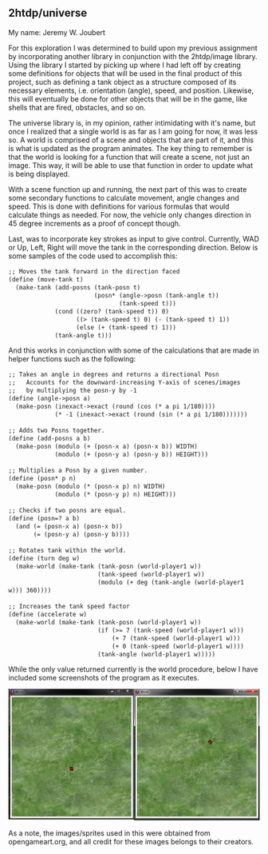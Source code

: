 ## 2htdp/universe
My name: Jeremy W. Joubert

For this exploration I was determined to build upon my previous assignment by incorporating
another library in conjunction with the 2htdp/image library. Using the library I
started by picking up where I had left off by creating some definitions for objects
that will be used in the final product of this project, such as  defining a tank object
as a structure composed of its necessary elements, i.e. orientation (angle),
speed, and position. Likewise, this will eventually be done for other objects
that will be in the game, like shells that are fired, obstacles, and so on. 

The universe library is, in my opinion, rather intimidating with it's name, but once
I realized that a single world is as far as I am going for now, it was less so. A world
is comprised of a scene and objects that are part of it, and this is what is updated
as the program animates. The key thing to remember is that the world is looking for
a function that will create a scene, not just an image. This way, it will be able
to use that function in order to update what is being displayed.

With a scene function up and running, the next part of this was to create some secondary
functions to calculate movement, angle changes and speed. This is done with definitions
for various formulas that would calculate things as needed. For now, the vehicle only 
changes direction in 45 degree increments as a proof of concept though. 

Last, was to incorporate key strokes as input to give control. Currently, WAD or Up, Left, Right
will move the tank in the corresponding direction. Below is some samples of the code used
to accomplish this:

```racket
;; Moves the tank forward in the direction faced
(define (move-tank t)
  (make-tank (add-posns (tank-posn t)
                        (posn* (angle->posn (tank-angle t))
                               (tank-speed t)))
             (cond ((zero? (tank-speed t)) 0)
                   ((> (tank-speed t) 0) (- (tank-speed t) 1))
                   (else (+ (tank-speed t) 1)))
             (tank-angle t)))
```

And this works in conjunction with some of the calculations that are made in helper
functions such as the following:

```racket
;; Takes an angle in degrees and returns a directional Posn
;;   Accounts for the downward-increasing Y-axis of scenes/images
;;   by multiplying the posn-y by -1
(define (angle->posn a)
  (make-posn (inexact->exact (round (cos (* a pi 1/180))))
             (* -1 (inexact->exact (round (sin (* a pi 1/180)))))))

;; Adds two Posns together.
(define (add-posns a b)
  (make-posn (modulo (+ (posn-x a) (posn-x b)) WIDTH)
             (modulo (+ (posn-y a) (posn-y b)) HEIGHT)))

;; Multiplies a Posn by a given number.
(define (posn* p n)
  (make-posn (modulo (* (posn-x p) n) WIDTH)
             (modulo (* (posn-y p) n) HEIGHT)))

;; Checks if two posns are equal.
(define (posn=? a b)
  (and (= (posn-x a) (posn-x b))
       (= (posn-y a) (posn-y b))))

;; Rotates tank within the world.
(define (turn deg w)
  (make-world (make-tank (tank-posn (world-player1 w))
                         (tank-speed (world-player1 w))
                         (modulo (+ deg (tank-angle (world-player1 w))) 360))))

;; Increases the tank speed factor
(define (accelerate w)
  (make-world (make-tank (tank-posn (world-player1 w))
                         (if (>= 7 (tank-speed (world-player1 w)))
                             (+ 7 (tank-speed (world-player1 w)))
                             (+ 0 (tank-speed (world-player1 w))))
                         (tank-angle (world-player1 w)))))
```						 
While the only value returned currently is the world procedure, below I have included
some screenshots of the program as it executes.

![screenshot showing a sample](sample.png)

As a note, the images/sprites used in this were obtained from opengameart.org, and
all credit for these images belongs to their creators.
